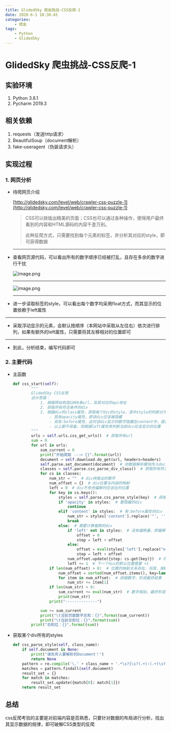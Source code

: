 ```yaml
---
title: GlidedSky 爬虫挑战-CSS反爬-1
date: 2020-6-1 18:38:45
categories: 
    - 爬虫
tags: 
    - Python
    - GlidedSky
---
```

# GlidedSky 爬虫挑战-CSS反爬-1

## 实验环境

1. Python 3.8.1
2. Pycharm 2019.3

## 相关依赖

1. requests（发送http请求）
2. BeautifulSoup（document解析）
3. fake-useragent（伪装请求头）

## 实现过程

### 1. 网页分析

- 待爬网页介绍

  [http://glidedsky.com/level/web/crawler-css-puzzle-1](http://glidedsky.com/level/web/crawler-css-puzzle-1)

  > CSS可以排版出精美的页面；CSS也可以通过各种操作，使得用户最终看到的内容和HTML源码的内容千差万别。
  >
  > 此种反爬方式，只需要找到每个元素的标签，并分析其对应的style，即可获得数据
  
  ---
  
- 查看网页源代码，可以看出所有的数字顺序已经被打乱，且存在多余的数字进行干扰

  ![image.png](https://i.loli.net/2020/03/12/yNZSoqatEOP6Lwm.png "image.png")

  ---

  ![image.png](https://i.loli.net/2020/03/12/ZQiLTnNH34jx61B.png "image.png")

  ---

- 进一步读取标签的style，可以看出每个数字均采用float方式，而其显示的位置依赖于left属性

---

- 采取浮动显示的元素，会默认按顺序（本网站中采取从左往右）依次进行排列，如果有额外的left属性，只需要将其左移相对的位置即可

---

- 到此，分析结束，编写代码即可



### 2. 主要代码

- 主函数

  ```python
  def css_start(self):
          """
          GlidedSky CSS反爬
          设计思路：
              1. 根据网站构造1000条url，及其对应的api地址
              2. 获取所有符合条件的div
              3. 根据div的class属性，获取每个div的style，其中style的判断分为以下几种
                  - 具有opacity属性，即该div应该被隐藏
                  - 具有:before属性，此时该div显示的数字隐藏在content中，直接获取即可
                  - 以上都不具备，则根据left属性来判断当前div应该显示的位置
          """
          urls = self.urls.css_get_urls()  # 获取所有url
          sum = 0
          for url in urls:
              sum_current = 0
              print("开始爬取 ---> {}".format(url))
              document = self.download.do_get(url, headers=headers)  # 获取网页响应
              self.parse.set_document(document)  # 向数据解析模块传入document
              classes = self.parse.css_parse_div_class()  # 获取所有符合条件的div
              for cs in classes:
                  num_str = ""  # div拼接出的数字
                  num_offset = {}  # div位置与内容的映射
                  left = 0  # div不考虑偏移时应该在的位置
                  for key in cs.keys():
                      styles = self.parse.css_parse_style(key)  # 获取该div所有style
                      if 'opacity' in styles:  # 要隐藏的div
                          continue
                      elif 'content' in styles:  # 有:before属性的div
                          num_str = styles['content'].replace('"', '').strip(" ")
                          break
                      else:  # 需要计算偏移的div
                          if 'left' not in styles:  # 没有偏移量，即偏移为0
                              offset = 0
                              step = left + offset
                          else:
                              offset = eval(styles['left'].replace("em", ""))  # 获取偏移
                              step = left + offset
                          num_offset.update({step: cs.get(key)})  # 将div实际位置与div的内容形成字典
                          left += 1  # 下一个div的默认位置需要 +1
                  if len(num_offset) > 0:  # 位置的映射关系存在，将其，按key（位置）的值进行排序
                      num_offset = sorted(num_offset.items(), key=lambda d: d[0])
                      for item in num_offset:  # 拼接数字，形成最终结果
                          num_str += item[1]
                  if len(num_str) > 0:
                      sum_current += eval(num_str)  # 数字相加，最终形成当前url中的数字总和
                      print(num_str)
                  print("--------------")
  
              sum += sum_current
              print("\t当前页面数字总和：{}".format(sum_current))
              print("\t当前总和位：{}".format(sum))
          print("总和位：{}".format(sum))
  ```

  

- 获取某个div所有的styles

  ```python
  def css_parse_style(self, class_name):
      if self.document is None:
          print("请先传入要解析的Document！")
          return None
      pattern = re.compile('\.' + class_name + '.*\s?{\s?(.+):(.+)\s?}')
      matches = pattern.findall(self.document)
      result_set = {}
      for match in matches:
          result_set.update({match[0]: match[1]})
      return result_set
  ```

  




##  总结

​		css反爬考验的主要是对前端内容是否熟悉，只要针对数据的布局进行分析，找出其显示数据的规律，即可破解CSS类型的反爬





